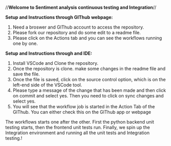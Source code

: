 //**Welcome to Sentiment analysis continuous testing and Integration**//

**Setup and Instructions through GIThub webpage:**
1. Need a broswer and GIThub account to access the repository.
2. Please fork our repository and do some edit to a readme file.
3. Please click on the Actions tab and you can see the workflows running one by one.

**Setup and Instructions through and IDE:**
1. Install VSCode and Clone the repository.
2. Once the repository is clone. make some changes in the readme file and save the file.
3. Once the file is saved, click on the source control option, which is on the left-end side of the VSCode tool.
4. Please type a message of the change that has been made and then click on commit and select yes. Then you need to click on sync changes and select yes.
5. You will see that the workflow job is started in the Action Tab of the GIThub. You can either check this on the GIThub app or webpage

The workflows starts one after the other. First the python backend unit testing starts, then the frontend unit tests run. 
Finally, we spin up the Integration environment and running all the unit tests and Integration testing.!
